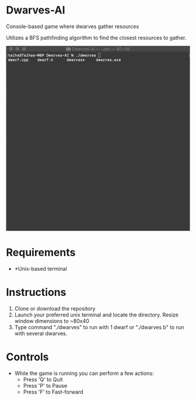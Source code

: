 # Dwarves-AI
 Console-based game where dwarves gather resources

 Utilizes a BFS pathfinding algorithm to find the closest resources to gather.

  ![Dwarves-AI](dwarves.gif)

# Requirements
 - *Unix-based terminal

# Instructions
  1. Clone or download the repository 
  2. Launch your preferred unix terminal and locate the directory. Resize window dimensions to ~80x40
  3. Type command "./dwarves" to run with 1 dwarf or "./dwarves b" to run with several dwarves.

# Controls
 - While the game is running you can perform a few actions:
   - Press 'Q' to Quit
   - Press 'P' to Pause
   - Press 'F' to Fast-forward